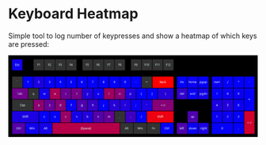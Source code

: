 # Keyboard Heatmap

Simple tool to log number of keypresses and show a heatmap of which
keys are pressed:

![Screen shot](imgs/example.png)
